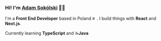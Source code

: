 ### Hi! I'm [Adam Sokólski](https://www.adamsokolski.pl/) 👋🏼


I'm a **Front End Developer** based in Poland <span><img style="height: 15px" src="https://emojipedia-us.s3.dualstack.us-west-1.amazonaws.com/thumbs/120/google/313/flag-poland_1f1f5-1f1f1.png" alt="adamsokolski.pl logo banner"/></span>. I build things  with **React** and **Next.js**.

Currently learning **TypeScript** and ☕**Java**